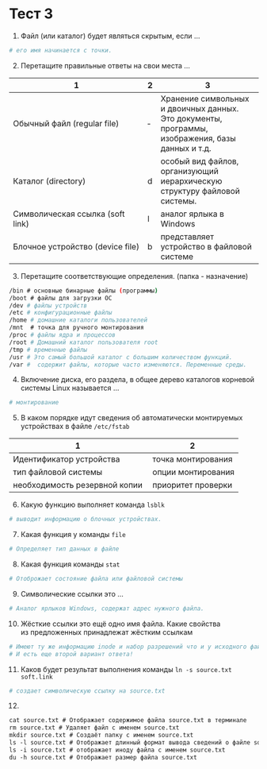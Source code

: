 # Тест 3
1. Файл (или каталог) будет являться скрытым, если ...
```sh
# его имя начинается с точки.
```
2. Перетащите правильные ответы на свои места ...

|                 1                | 2 |                                             3                                                    |
|                ---               |---|                                            ---                                                   |
| Обычный файл (regular file)      | ‑ | Хранение символьных и двоичных данных. Это документы, программы, изображения, базы данных и т.д. |
| Каталог (directory)              | d | особый вид файлов, организующий иерархическую структуру файловой системы.                        |
| Символическая ссылка (soft link) | l | аналог ярлыка в Windows                                                                          |
| Блочное устройство (device file) | b | представляет устройство в файловой системе                                                       |
3. Перетащите соответствующие определения. (папка - назначение)
```sh
/bin # основные бинарные файлы (программы)
/boot # файлы для загрузки ОС
/dev # файлы устройств 
/etc # конфигурационные файлы 
/home # домашние каталоги пользователей 
/mnt  # точка для ручного монтирования
/proc # файлы ядра и процессов 
/root # Домашний каталог пользователя root 
/tmp # временные файлы  
/usr # Это самый большой каталог с большим количеством функций.   
/var #  содержит файлы, которые часто изменяются. Переменные среды.
```
4. Включение диска, его раздела, в общее дерево каталогов корневой системы Linux называется ...
```sh
# монтирование
```
5. В каком порядке идут сведения об автоматически монтируемых устройствах в файле `/etc/fstab`

|              1                |           2         |
|             ---               |          ---        |
| Идентификатор устройства      | точка монтирования  |
| тип файловой системы          | опции монтирования  |
| необходимость резервной копии | приоритет проверки  |

6. Какую функцию выполняет команда `lsblk`
```sh
# выводит информацию о блочных устройствах.
```
7. Какая функция у команды `file`
```sh
# Определяет тип данных в файле
```
8. Какая функция команды `stat`
```sh
# Отоброжает состояние файла или файловой системы
```
9. Символические ссылки это ...
```sh
# Аналог ярлыков Windows, cодержат адрес нужного файла.
```
10. Жёсткие ссылки это ещё одно имя файла. Какие свойства из предложенных принадлежат жёстким ссылкам
```sh
# Имеют ту же информацию inode и набор разрешений что и у исходного файла
# И есть еще второй вариант ответа!
```
11. Каков будет результат выполнения команды `ln -s source.txt soft.link`
```sh
# создает символическую ссылку на source.txt
```
12.
```sh
cat source.txt # Отображает содержимое файла source.txt в терминале
rm source.txt # Удаляет файл с именем source.txt
mkdir source.txt # Создаёт папку с именем source.txt
ls ‑l source.txt # Отображает длинный формат вывода сведений о файле source.txt
ls ‑i source.txt # отображает иноду файла с именем source.txt
du ‑h source.txt # Отображает размер файла source.txt
```
